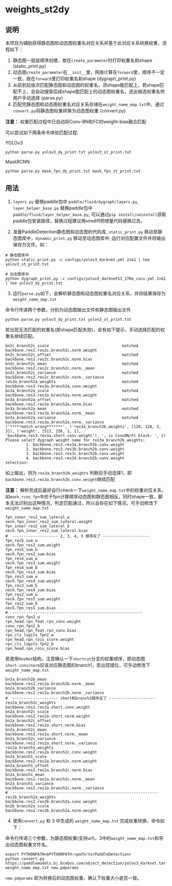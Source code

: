 # weights_st2dy

## 说明

本项目为辅助获得静态图和动态图权重名对应关系并基于此对应关系转换权重，流程如下：

1. 静态图一层层顺序创建，故在`create_parameter`时打印权重名和shape (static_print.py)
2. 动态图`create_parameter`在`__init__`里，网络计算在`forward`里，顺序不一定一致，故在`forward`里打印权重名和shape (dygraph_print.py)
3. 从前到后依次匹配静态图和动态图的权重名，须shape能匹配上，若shape匹配不上，会自动搜索后续shape能匹配上的动态图权重名，选出候选权重名供用户手动选择 (parse.py)
4. 匹配完静态图和动态图权重名对应关系存储在`weight_name_map.txt`中，通过`convert.py`将静态图权重转换为动态图权重 (convert.py)

**注意：** 权重匹配过程中已自动将Conv-BN和FC的weight-bias融合匹配

可以尝试如下两条命令体验匹配过程:

YOLOv3
```
python parse.py yolov3_dy_print.txt yolov3_st_print.txt
```

MaskRCNN
```
python parse.py mask_fpn_dy_print.txt mask_fpn_st_print.txt
```

## 用法

1. `layers.py` 替换paddle包中 `paddle/fluid/dygraph/layers.py`, `layer_helper_base.py` 替换paddle包中 `paddle/fluid/layer_helper_base.py`, 可以通过`pip install/uninstall`获取paddle包安装路径，替换过程建议用vimdiff把增量代码替换过去。

2. 准备PaddleDetection静态图和动态图的代码库, `static_print.py` 移动至静态图库中，`dynamic_print.py` 移动至动态图库中, 运行对应配置文件并将输出保存为文件，如：


```
# 静态图库中
python static_print.py -c configs/yolov3_darknet.yml 2>&1 | tee yolov3_st_print.txt
```

```
# 动态图库中
python dygraph_print.py -c configs/yolov3_darknet53_270e_coco.yml 2>&1 | tee yolov3_dy_print.txt
```

3. 运行`parse.py`如下，会解析静态图和动态图权重名对应关系，并将结果保存为`weight_name_map.txt`

命令行传递两个参数，分别为动态图输出文件和静态图输出文件
```
python parse.py yolov3_dy_print.txt yolov3_st_print.txt
```

若出现无法匹配的权重名(即shape匹配失败)，会有如下提示，手动选择匹配的权重名继续匹配。

```
bn2c_branch2c_scale                                matched      backbone.res2.res2c.branch2c.norm.weight
bn2c_branch2c_offset                               matched      backbone.res2.res2c.branch2c.norm.bias
bn2c_branch2c_mean                                 matched      backbone.res2.res2c.branch2c.norm._mean
bn2c_branch2c_variance                             matched      backbone.res2.res2c.branch2c.norm._variance
res3a_branch2a_weights                             matched      backbone.res3.res3a.branch2a.conv.weight
bn3a_branch2a_scale                                matched      backbone.res3.res3a.branch2a.norm.weight
bn3a_branch2a_offset                               matched      backbone.res3.res3a.branch2a.norm.bias
bn3a_branch2a_mean                                 matched      backbone.res3.res3a.branch2a.norm._mean
bn3a_branch2a_variance                             matched      backbone.res3.res3a.branch2a.norm._variance
('*****match wrong*******', ('res3a_branch2b_weights', [128, 128, 3, 3]), ('weight', [512, 256, 1, 1], 'backbone.res3.res3a.short.conv.weight'), ', is ConvBN/FC block: ', 1)
Please select dygraph weight name for res3a_branch2b_weights:
         1. backbone.res3.res3a.branch2b.conv.weight
         2. backbone.res3.res3b.branch2b.conv.weight
         3. backbone.res3.res3c.branch2b.conv.weight
         4. backbone.res3.res3d.branch2b.conv.weight
selection:
```

如上输出，则为 `res3a_branch2b_weights` 判断后手动选择1，即`backbone.res3.res3a.branch2b.conv.weight`继续匹配

**注意：** 解析完成后最好自行check一下`weight_name_map.txt`中的权重对应关系，如`mask_rcnn_fpn`中优于fpn计算顺序动态图和静态图相反，同时shape一致，脚本无法识别出这种情况，判定匹配通过，所以会存在如下情况，可手动修改下`weight_name_map.txt`

```
fpn_inner_res2_sum_lateral_w                       neck.fpn_inner_res2_sum_lateral.weight
fpn_inner_res2_sum_lateral_b                       neck.fpn_inner_res2_sum_lateral.bias
#  -------------------- 2, 3, 4, 5 顺序反了 --------------------
fpn_res5_sum_w                                     neck.fpn_res2_sum.weight
fpn_res5_sum_b                                     neck.fpn_res2_sum.bias
fpn_res4_sum_w                                     neck.fpn_res3_sum.weight
fpn_res4_sum_b                                     neck.fpn_res3_sum.bias
fpn_res3_sum_w                                     neck.fpn_res4_sum.weight
fpn_res3_sum_b                                     neck.fpn_res4_sum.bias
fpn_res2_sum_w                                     neck.fpn_res5_sum.weight
fpn_res2_sum_b                                     neck.fpn_res5_sum.bias
#  ---------------------------------------------------------
conv_rpn_fpn2_w                                    rpn_head.rpn_feat.rpn_conv.weight
conv_rpn_fpn2_b                                    rpn_head.rpn_feat.rpn_conv.bias
rpn_cls_logits_fpn2_w                              rpn_head.rpn_rois_score.weight
rpn_cls_logits_fpn2_b                              rpn_head.rpn_rois_score.bias
```

若使用`ResNet`结构，注意确认一下`shortcut`分支的权重顺序，即动态图`short.conv/norm`应该对应静态图的branch1，若出现错位，可手动修改下`weight_name_map.txt`

```
bn2a_branch2b_mean                                 backbone.res2.res2a.branch2b.norm._mean
bn2a_branch2b_variance                             backbone.res2.res2a.branch2b.norm._variance
#  -------------------- short和branch2顺序反了 --------------------
res2a_branch2c_weights                             backbone.res2.res2a.short.conv.weight
bn2a_branch2c_scale                                backbone.res2.res2a.short.norm.weight
bn2a_branch2c_offset                               backbone.res2.res2a.short.norm.bias
bn2a_branch2c_mean                                 backbone.res2.res2a.short.norm._mean
bn2a_branch2c_variance                             backbone.res2.res2a.short.norm._variance
res2a_branch1_weights                              backbone.res2.res2a.branch2c.conv.weight
bn2a_branch1_scale                                 backbone.res2.res2a.branch2c.norm.weight
bn2a_branch1_offset                                backbone.res2.res2a.branch2c.norm.bias
bn2a_branch1_mean                                  backbone.res2.res2a.branch2c.norm._mean
bn2a_branch1_variance                              backbone.res2.res2a.branch2c.norm._variance
#  ----------------------------------------------------------------
res2b_branch2a_weights                             backbone.res2.res2b.branch2a.conv.weight
bn2b_branch2a_scale                                backbone.res2.res2b.branch2a.norm.weight
```

4. 使用`convert.py` 和 3 中生成的 `weight_name_map.txt` 完成权重转换，命令如下：

命令行传递三个参数，为静态图权重(支持url)，3中的`weight_name_map.txt`和导出动态图权重文件名。
```
export PYTHONPATH=$PYTHONPATH:<path/to/PaddleDetection>
python convert.py https://paddlemodels.bj.bcebos.com/object_detection/yolov3_darknet.tar weight_name_map.txt new.pdparams
```

`new.pdparams` 即为转换后的动态图权重，确认下权重大小是否一致。
